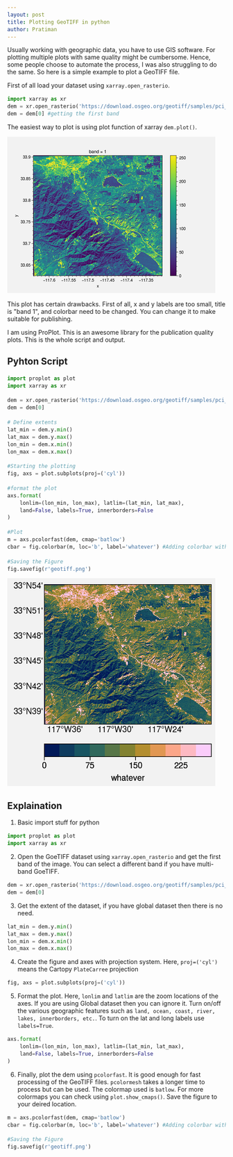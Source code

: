 ```yaml
---
layout: post
title: Plotting GeoTIFF in python
author: Pratiman
---
```

Usually working with geographic data, you have to use GIS software. For plotting multiple plots with same quality might be cumbersome. Hence, some people choose to automate the process, I was also struggling to do the same. So here is a simple example to plot a GeoTIFF file.

First of all load your dataset using ```xarray.open_rasterio```.

```python
import xarray as xr
dem = xr.open_rasterio('https://download.osgeo.org/geotiff/samples/pci_eg/latlong.tif')
dem = dem[0] #getting the first band
```

The easiest way to plot is using plot function of xarray ```dem.plot()```.

![Dem Plot](/uploads/2020/06/30/Fig1.png)

This plot has certain drawbacks. First of all, x and y labels are too small, title is "band 1", and colorbar need to be changed. You can change it to make suitable for publishing.

I am using ProPlot. This is an awesome library for the publication quality plots.
This is the whole script and output.

## Pyhton Script

```python
import proplot as plot
import xarray as xr

dem = xr.open_rasterio('https://download.osgeo.org/geotiff/samples/pci_eg/latlong.tif')
dem = dem[0]

# Define extents
lat_min = dem.y.min()
lat_max = dem.y.max()
lon_min = dem.x.min()
lon_max = dem.x.max()

#Starting the plotting
fig, axs = plot.subplots(proj=('cyl'))

#format the plot
axs.format(
    lonlim=(lon_min, lon_max), latlim=(lat_min, lat_max),
    land=False, labels=True, innerborders=False
)

#Plot
m = axs.pcolorfast(dem, cmap='batlow')
cbar = fig.colorbar(m, loc='b', label='whatever') #Adding colorbar with label

#Saving the Figure
fig.savefig(r'geotiff.png')  
```
![{Pro Plot](/uploads/2020/06/30/Fig2.png)

## Explaination

1. Basic import stuff for python
```python
import proplot as plot
import xarray as xr
```

2. Open the GoeTIFF dataset using ```xarray.open_rasterio``` and get the first band of the image. You can select a different band if you have multi-band GoeTIFF.
```python
dem = xr.open_rasterio('https://download.osgeo.org/geotiff/samples/pci_eg/latlong.tif')
dem = dem[0]
```

3. Get the extent of the dataset, if you have global dataset then there is no need.
```python
lat_min = dem.y.min()
lat_max = dem.y.max()
lon_min = dem.x.min()
lon_max = dem.x.max()
```

4. Create the figure and axes with projection system. Here, ```proj=('cyl')``` means the Cartopy ```PlateCarree``` projection
```python
fig, axs = plot.subplots(proj=('cyl'))
```

5. Format the plot. Here, ```lonlim``` and ```latlim``` are the zoom locations of the axes. If you are using Global dataset then you can ignore it. Turn on/off the various geographic features such as ```land, ocean, coast, river, lakes, innerborders, etc.```. To turn on the lat and long labels use ```labels=True```.
```python
axs.format(
    lonlim=(lon_min, lon_max), latlim=(lat_min, lat_max),
    land=False, labels=True, innerborders=False
)
```

6. Finally, plot the dem using ```pcolorfast```. It is good enough for fast processing of the GeoTIFF files. ```pcolormesh``` takes a longer time to process but can be used. The colormap used is ```batlow```. For more colormaps you can check using ```plot.show_cmaps()```. Save the figure to your deired location.

```python
m = axs.pcolorfast(dem, cmap='batlow')
cbar = fig.colorbar(m, loc='b', label='whatever') #Adding colorbar with label

#Saving the Figure
fig.savefig(r'geotiff.png')  
```


